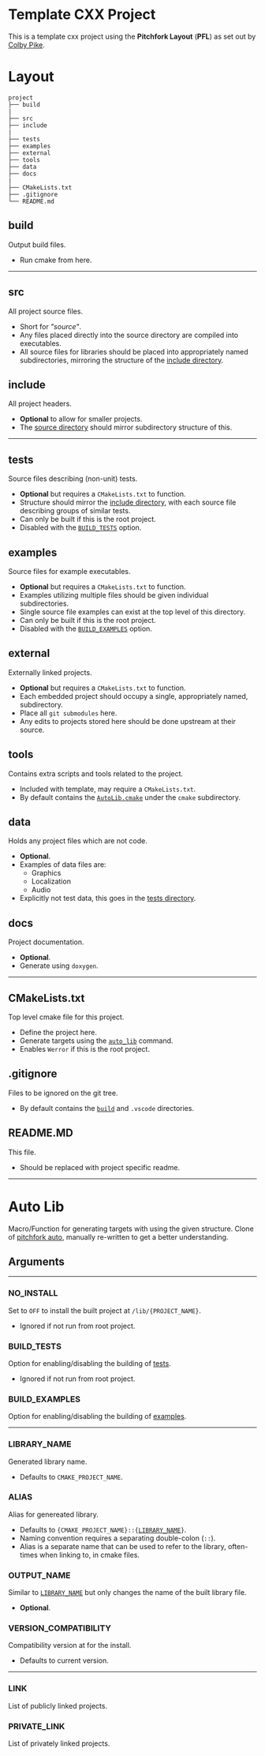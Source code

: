# Template CXX Project

This is a template cxx project using the **Pitchfork Layout** (**PFL**) as set out by [Colby Pike](https://api.csswg.org/bikeshed/?force=1&url=https://raw.githubusercontent.com/vector-of-bool/pitchfork/develop/data/spec.bs).

# Layout

```
project
├── build
|
├── src
├── include
|
├── tests
├── examples
├── external
├── tools
├── data
├── docs
|
├── CMakeLists.txt
├── .gitignore
└── README.md
```
## build
Output build files. 
- Run cmake from here.

---

## src
All project source files.
- Short for *"source"*.
- Any files placed directly into the source directory are compiled into executables.
- All source files for libraries should be placed into appropriately named subdirectories, mirroring the structure of the [include directory](#include).

## include
All project headers.
- **Optional** to allow for smaller projects. 
- The [source directory](#src) should mirror subdirectory structure of this.

---

## tests
Source files describing (non-unit) tests.
- **Optional** but requires a `CMakeLists.txt` to function.
- Structure should mirror the [include directory](#include), with each source file describing groups of similar tests.
- Can only be built if this is the root project.
- Disabled with the [`BUILD_TESTS`](#build_tests) option.

## examples
Source files for example executables.
- **Optional** but requires a `CMakeLists.txt` to function.
- Examples utilizing multiple files should be given individual subdirectories.
- Single source file examples can exist at the top level of this directory.
- Can only be built if this is the root project.
- Disabled with the [`BUILD_EXAMPLES`](#build_examples) option.

## external
Externally linked projects.
- **Optional** but requires a `CMakeLists.txt` to function.
- Each embedded project should occupy a single, appropriately named, subdirectory.
- Place all `git submodules` here.
- Any edits to projects stored here should be done upstream at their source.

## tools
Contains extra scripts and tools related to the project.
- Included with template, may require a `CMakeLists.txt`.
- By default contains the [`AutoLib.cmake`](#auto-lib) under the `cmake` subdirectory.

## data
Holds any project files which are not code.
- **Optional**.
- Examples of data files are:
    - Graphics
    - Localization
    - Audio
- Explicitly not test data, this goes in the [tests directory](#tests).

## docs
Project documentation.
- **Optional**.
- Generate using `doxygen`.

---

## CMakeLists.txt
Top level cmake file for this project.
- Define the project here.
- Generate targets using the [`auto_lib`](#auto-lib) command.
- Enables `Werror` if this is the root project.

## .gitignore
Files to be ignored on the git tree.
- By default contains the [`build`](#build) and `.vscode` directories.

## README.MD
This file.
- Should be replaced with project specific readme.

---

# Auto Lib
Macro/Function for generating targets with using the given structure.
Clone of [pitchfork auto](https://github.com/vector-of-bool/pitchfork/blob/develop/extras/pf-cmake/auto.cmake), manually re-written to get a better understanding.

## Arguments

---

### NO_INSTALL
Set to `OFF` to install the built project at `/lib/{PROJECT_NAME}`. 
- Ignored if not run from root project.

### BUILD_TESTS
Option for enabling/disabling the building of [tests](#tests).
- Ignored if not run from root project.

### BUILD_EXAMPLES
Option for enabling/disabling the building of [examples](#examples).

---

### LIBRARY_NAME
Generated library name. 
- Defaults to `CMAKE_PROJECT_NAME`.

### ALIAS
Alias for genereated library.
- Defaults to `{CMAKE_PROJECT_NAME}::{`[`LIBRARY_NAME`](#library_name)`}`.
- Naming convention requires a separating double-colon (`::`).
- Alias is a separate name that can be used to refer to the library, often-times when linking to, in cmake files.

### OUTPUT_NAME
Similar to [`LIBRARY_NAME`](#library_name) but only changes the name of the built library file.
- **Optional**.

### VERSION_COMPATIBILITY
Compatibility version at for the install.
- Defaults to current version.

---

### LINK
List of publicly linked projects.

### PRIVATE_LINK
List of privately linked projects.